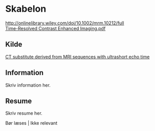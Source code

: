 <h1>
	Skabelon
</h1>
<a href="http://onlinelibrary.wiley.com/doi/10.1002/mrm.10212/full">
	http://onlinelibrary.wiley.com/doi/10.1002/mrm.10212/full
</a><br />
<a href="Time-Resolved Contrast Enhanced Imaging.pdf">
	Time-Resolved Contrast Enhanced Imaging.pdf
</a>
<h2>
	Kilde
</h2>
<a href="../CT substitute derived from MRI sequences with ultrashort echo time/">
	CT substitute derived from MRI sequences with ultrashort echo time 
</a>
<h2>
	Information
</h2>
<p>
	Skriv information her.
</p>
<h2>
	Resume
</h2>
<p>
	Skriv resume her.
</p>
<p>
	Bør læses | Ikke relevant
</p>
